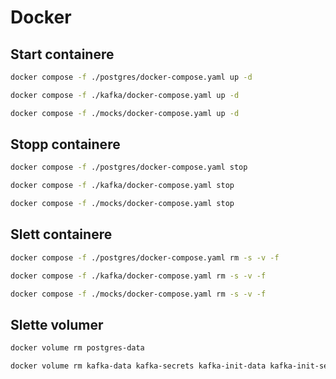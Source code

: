 # Docker

## Start containere
```bash
docker compose -f ./postgres/docker-compose.yaml up -d
```
```bash
docker compose -f ./kafka/docker-compose.yaml up -d
```
```bash
docker compose -f ./mocks/docker-compose.yaml up -d
```

## Stopp containere
```bash
docker compose -f ./postgres/docker-compose.yaml stop
```
```bash
docker compose -f ./kafka/docker-compose.yaml stop
```
```bash
docker compose -f ./mocks/docker-compose.yaml stop
```

## Slett containere
```bash
docker compose -f ./postgres/docker-compose.yaml rm -s -v -f
```
```bash
docker compose -f ./kafka/docker-compose.yaml rm -s -v -f
```
```bash
docker compose -f ./mocks/docker-compose.yaml rm -s -v -f
```

## Slette volumer
```bash
docker volume rm postgres-data
```
```bash
docker volume rm kafka-data kafka-secrets kafka-init-data kafka-init-secrets schema-registry-secrets
```
